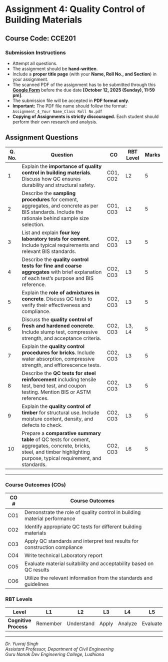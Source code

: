 # Assignment 4: Quality Control of Building Materials

## Course Code: CCE201

### **Submission Instructions**

* Attempt all questions.
* The assignment should be **hand-written**.
* Include a **proper title page** (with your **Name, Roll No., and Section**) in your assignment.
* The scanned PDF of the assignment has to be submitted through this **[Google Form](#)** before the due date **[October 12, 2025 (Sunday), 11:59 pm]**.
* The submission file will be accepted in **PDF format only**.
* **Important:** The PDF file name should follow the format:
  `Assignment_4_Your Name_Class Roll No.pdf`
* **Copying of Assignments is strictly discouraged.** Each student should perform their own research and analysis.

## **Assignment Questions**

| **Q. No.** | **Question**                                                                                                                                                              | **CO**   | **RBT Level** | **Marks** |
| ---------- | ------------------------------------------------------------------------------------------------------------------------------------------------------------------------- | -------- | ------------- | --------- |
| 1          | Explain the **importance of quality control in building materials**. Discuss how QC ensures durability and structural safety.                                             | CO1, CO2 | L2            | 5         |
| 2          | Describe the **sampling procedures** for cement, aggregates, and concrete as per BIS standards. Include the rationale behind sample size selection.                       | CO1, CO3 | L2            | 5         |
| 3          | List and explain **four key laboratory tests for cement**. Include typical requirements and relevant BIS standards.                                                       | CO2, CO3 | L3            | 5         |
| 4          | Describe the **quality control tests for fine and coarse aggregates** with brief explanation of each test’s purpose and BIS reference.                                    | CO2, CO3 | L3            | 5         |
| 5          | Explain the **role of admixtures in concrete**. Discuss QC tests to verify their effectiveness and compliance.                                                            | CO2, CO3 | L3            | 5         |
| 6          | Discuss the **quality control of fresh and hardened concrete**. Include slump test, compressive strength, and acceptance criteria.                                        | CO2, CO3 | L3, L4        | 5         |
| 7          | Explain the **quality control procedures for bricks**. Include water absorption, compressive strength, and efflorescence tests.                                           | CO2, CO3 | L3            | 5         |
| 8          | Describe the **QC tests for steel reinforcement** including tensile test, bend test, and coupon testing. Mention BIS or ASTM references.                                  | CO2, CO3 | L3            | 5         |
| 9          | Explain the **quality control of timber** for structural use. Include moisture content, density, and defects to check.                                                    | CO2, CO3 | L3            | 5         |
| 10         | Prepare a **comparative summary table** of QC tests for cement, aggregates, concrete, bricks, steel, and timber highlighting purpose, typical requirement, and standards. | CO2, CO3 | L6            | 5         |

---

### **Course Outcomes (COs)**

| **CO #** | **Course Outcomes**                                                       |
| -------- | ------------------------------------------------------------------------- |
| CO1      | Demonstrate the role of quality control in building material performance  |
| CO2      | Identify appropriate QC tests for different building materials            |
| CO3      | Apply QC standards and interpret test results for construction compliance |
| CO4      | Write technical Laboratory report                                         |
| CO5      | Evaluate material suitability and acceptability based on QC results       |
| CO6      | Utilize the relevant information from the standards and guidelines        |


### **RBT Levels**

| **Level**             | L1       | L2         | L3    | L4      | L5       | L6     |
| --------------------- | -------- | ---------- | ----- | ------- | -------- | ------ |
| **Cognitive Process** | Remember | Understand | Apply | Analyze | Evaluate | Create |

---

*Dr. Yuvraj Singh*  
*Assistant Professor, Department of Civil Engineering*  
*Guru Nanak Dev Engineering College, Ludhiana*
